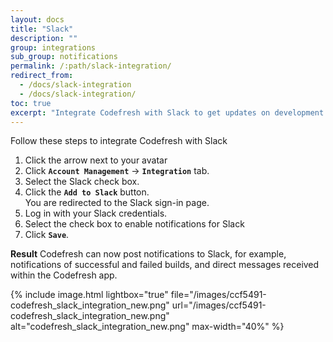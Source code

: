 ```yaml
---
layout: docs
title: "Slack"
description: ""
group: integrations
sub_group: notifications
permalink: /:path/slack-integration/
redirect_from:
  - /docs/slack-integration
  - /docs/slack-integration/
toc: true
excerpt: "Integrate Codefresh with Slack to get updates on development and testing progress and feedback."
---
```

Follow these steps to integrate Codefresh with Slack

1. Click the arrow next to your avatar
2. Click **`Account Management`** &#8594; **`Integration`** tab.
3. Select the Slack check box.
4. Click the **`Add to Slack`** button.<br> You are redirected to the Slack sign-in page.
5. Log in with your Slack credentials.
6. Select the check box to enable notifications for Slack
7. Click **`Save`**.

**Result**
Codefresh can now post notifications to Slack, for example, notifications of successful and failed builds, and direct messages received within the Codefresh app.

{% include image.html 
lightbox="true" 
file="/images/ccf5491-codefresh_slack_integration_new.png" 
url="/images/ccf5491-codefresh_slack_integration_new.png" 
alt="codefresh_slack_integration_new.png" 
max-width="40%" 
%}
